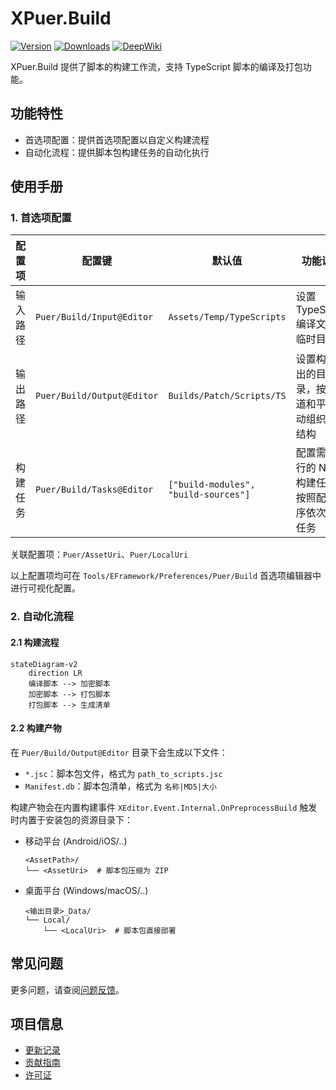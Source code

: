 # XPuer.Build

[![Version](https://img.shields.io/npm/v/org.eframework.u3d.puer)](https://www.npmjs.com/package/org.eframework.u3d.puer)
[![Downloads](https://img.shields.io/npm/dm/org.eframework.u3d.puer)](https://www.npmjs.com/package/org.eframework.u3d.puer)
[![DeepWiki](https://img.shields.io/badge/DeepWiki-Explore-blue)](https://deepwiki.com/eframework-org/U3D.PUER)

XPuer.Build 提供了脚本的构建工作流，支持 TypeScript 脚本的编译及打包功能。

## 功能特性

- 首选项配置：提供首选项配置以自定义构建流程
- 自动化流程：提供脚本包构建任务的自动化执行

## 使用手册

### 1. 首选项配置

| 配置项 | 配置键 | 默认值 | 功能说明 |
|--------|--------|--------|----------|
| 输入路径 | `Puer/Build/Input@Editor` | `Assets/Temp/TypeScripts` | 设置 TypeScript 编译文件的临时目录 |
| 输出路径 | `Puer/Build/Output@Editor` | `Builds/Patch/Scripts/TS` | 设置构建输出的目标目录，按照渠道和平台自动组织目录结构 |
| 构建任务 | `Puer/Build/Tasks@Editor` | `["build-modules", "build-sources"]` | 配置需要执行的 NPM 构建任务，按照配置顺序依次执行任务 |

关联配置项：`Puer/AssetUri`、`Puer/LocalUri`

以上配置项均可在 `Tools/EFramework/Preferences/Puer/Build` 首选项编辑器中进行可视化配置。

### 2. 自动化流程

#### 2.1 构建流程

```mermaid
stateDiagram-v2
    direction LR
    编译脚本 --> 加密脚本
    加密脚本 --> 打包脚本
    打包脚本 --> 生成清单
```

#### 2.2 构建产物

在 `Puer/Build/Output@Editor` 目录下会生成以下文件：
- `*.jsc`：脚本包文件，格式为 `path_to_scripts.jsc`
- `Manifest.db`：脚本包清单，格式为 `名称|MD5|大小`

构建产物会在内置构建事件 `XEditor.Event.Internal.OnPreprocessBuild` 触发时内置于安装包的资源目录下：

- 移动平台 (Android/iOS/..)
  ```
  <AssetPath>/
  └── <AssetUri>  # 脚本包压缩为 ZIP
  ```

- 桌面平台 (Windows/macOS/..)
  ```
  <输出目录>_Data/
  └── Local/
      └── <LocalUri>  # 脚本包直接部署
  ```

## 常见问题

更多问题，请查阅[问题反馈](../CONTRIBUTING.md#问题反馈)。

## 项目信息

- [更新记录](../CHANGELOG.md)
- [贡献指南](../CONTRIBUTING.md)
- [许可证](../LICENSE.md)